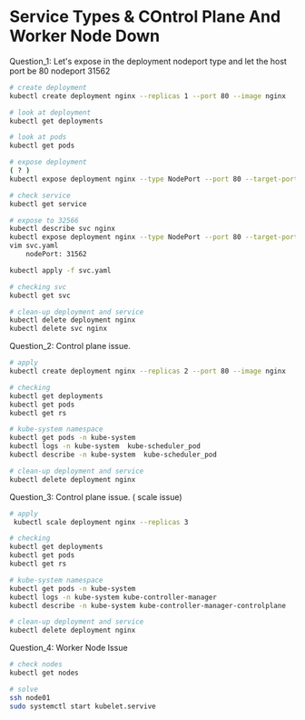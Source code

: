 # Service Types & COntrol Plane And Worker Node Down


Question_1: Let's expose in the deployment nodeport type and let the host port be 80 nodeport 31562
``` bash
# create deployment
kubectl create deployment nginx --replicas 1 --port 80 --image nginx 

# look at deployment
kubectl get deployments

# look at pods
kubectl get pods

# expose deployment 
( ? ) 
kubectl expose deployment nginx --type NodePort --port 80 --target-port 80 

# check service
kubectl get service

# expose to 32566 
kubectl describe svc nginx
kubectl expose deployment nginx --type NodePort --port 80 --target-port 80 -o yaml > svc.yaml
vim svc.yaml
    nodePort: 31562

kubectl apply -f svc.yaml

# checking svc
kubectl get svc

# clean-up deployment and service
kubectl delete deployment nginx
kubectl delete svc nginx

```

Question_2: Control plane issue.
``` bash
# apply 
kubectl create deployment nginx --replicas 2 --port 80 --image nginx 

# checking
kubectl get deployments
kubectl get pods
kubectl get rs

# kube-system namespace
kubectl get pods -n kube-system 
kubectl logs -n kube-system  kube-scheduler_pod
kubectl describe -n kube-system  kube-scheduler_pod

# clean-up deployment and service
kubectl delete deployment nginx


```


Question_3: Control plane issue. ( scale issue)
``` bash
# apply 
 kubectl scale deployment nginx --replicas 3

# checking
kubectl get deployments
kubectl get pods
kubectl get rs

# kube-system namespace
kubectl get pods -n kube-system 
kubectl logs -n kube-system kube-controller-manager
kubectl describe -n kube-system kube-controller-manager-controlplane

# clean-up deployment and service
kubectl delete deployment nginx

```

Question_4: Worker Node Issue
``` bash
# check nodes
kubectl get nodes

# solve
ssh node01
sudo systemctl start kubelet.servive

```